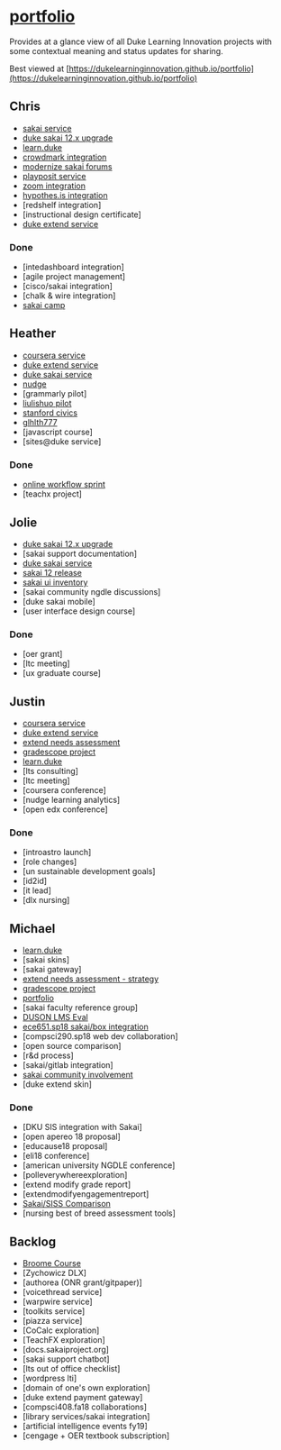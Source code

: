 # [portfolio](https://github.com/dukelearninginnovation/portfolio)

Provides at a glance view of all Duke Learning Innovation projects with some contextual meaning and status updates for sharing.

Best viewed at [https://dukelearninginnovation.github.io/portfolio](https://dukelearninginnovation.github.io/portfolio)


## Chris

* [sakai service](sakai.service)
* [duke sakai 12.x upgrade](sakai.12.upgrade.project)
* [learn.duke](learn.duke.project)
* [crowdmark integration](crowdmark.integration)
* [modernize sakai forums](sakai.community)
* [playposit service](playposit.service)
* [zoom integration](zoom.integration)
* [hypothes.is integration](hypothesis.integration)
* [redshelf integration]
* [instructional design certificate]
* [duke extend service](extend.service)


### Done
* [intedashboard integration]
* [agile project management]
* [cisco/sakai integration]
* [chalk & wire integration]
* [sakai camp](sakai.community)

## Heather

* [coursera service](coursera.support.service)
* [duke extend service](extend.service)
* [duke sakai service](sakai.service)
* [nudge](nudge.project)
* [grammarly pilot]
* [liulishuo pilot](liolishou.project)
* [stanford civics](stanford.civics.course)
* [glhlth777](glhlth.777.course)
* [javascript course]
* [sites@duke service]

### Done

* [online workflow sprint](online.workflow.sprint.project)
* [teachx project]

## Jolie

* [duke sakai 12.x upgrade](sakai.12.upgrade.project)
* [sakai support documentation]
* [duke sakai service](sakai.service)
* [sakai 12 release](sakai.community)
* [sakai ui inventory](sakai.ui.inventory.project)
* [sakai community ngdle discussions]
* [duke sakai mobile]
* [user interface design course]

### Done

* [oer grant]
* [ltc meeting]
* [ux graduate course]

## Justin

* [coursera service](coursera.support.service)
* [duke extend service](extend.service)
* [extend needs assessment](extend.needs.assessment.project)
* [gradescope project](gradescope.project)
* [learn.duke](learn.duke.project)
* [lts consulting]
* [ltc meeting]
* [coursera conference]
* [nudge learning analytics]
* [open edx conference]

### Done

* [introastro launch]
* [role changes]
* [un sustainable development goals]
* [id2id]
* [it lead]
* [dlx nursing]

## Michael

* [learn.duke](learn.duke.project)
* [sakai skins]
* [sakai gateway]
* [extend needs assessment - strategy](extend.needs.assessment.project)
* [gradescope project](gradescope.project)
* [portfolio](/)
* [sakai faculty reference group]
* [DUSON LMS Eval](duson.lms.eval.project)
* [ece651.sp18 sakai/box integration](ece651.sp18.project)
* [compsci290.sp18 web dev collaboration]
* [open source comparison]
* [r&d process]
* [sakai/gitlab integration]
* [sakai community involvement](sakai.community)
* [duke extend skin]

### Done

* [DKU SIS integration with Sakai]
* [open apereo 18 proposal]
* [educause18 proposal]
* [eli18 conference]
* [american university NGDLE conference]
* [polleverywhereexploration]
* [extend modify grade report]
* [extendmodifyengagementreport]
* [Sakai/SISS Comparison](sakai.siss.comparison.project)
* [nursing best of breed assessment tools]

## Backlog

* [Broome Course](broome.course)
* [Zychowicz DLX]
* [authorea \(ONR grant/gitpaper\)]
* [voicethread service]
* [warpwire service]
* [toolkits service]
* [piazza service]
* [CoCalc exploration]
* [TeachFX exploration]
* [docs.sakaiproject.org]
* [sakai support chatbot]
* [lts out of office checklist]
* [wordpress lti]
* [domain of one's own exploration]
* [duke extend payment gateway]
* [compsci408.fa18 collaborations]
* [library services/sakai integration]
* [artificial intelligence events fy19]
* [cengage + OER textbook subscription]








